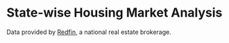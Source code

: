 # State-wise Housing Market Analysis


Data provided by [Redfin](https://www.redfin.com/), a national real estate brokerage.
